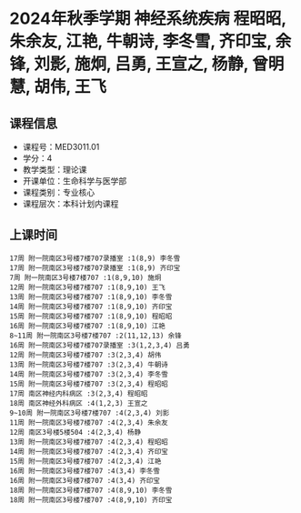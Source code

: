 # 2024年秋季学期 神经系统疾病 程昭昭, 朱余友, 江艳, 牛朝诗, 李冬雪, 齐印宝, 余锋, 刘影, 施炯, 吕勇, 王宣之, 杨静, 曾明慧, 胡伟, 王飞






## 课程信息

- 课程号：MED3011.01
- 学分：4
- 教学类型：理论课
- 开课单位：生命科学与医学部
- 课程类别：专业核心
- 课程层次：本科计划内课程

## 上课时间

```
17周 附一院南区3号楼7楼707录播室 :1(8,9) 李冬雪
17周 附一院南区3号楼7楼707录播室 :1(8,9) 齐印宝
7周 附一院南区3号楼7楼707 :1(8,9,10) 施炯
12周 附一院南区3号楼7楼707 :1(8,9,10) 王飞
13周 附一院南区3号楼7楼707 :1(8,9,10) 李冬雪
14周 附一院南区3号楼7楼707 :1(8,9,10) 齐印宝
15周 附一院南区3号楼7楼707 :1(8,9,10) 程昭昭
16周 附一院南区3号楼7楼707 :1(8,9,10) 江艳
8~11周 附一院南区3号楼7楼707 :2(11,12,13) 余锋
16周 附一院南区3号楼7楼707录播室 :3(1,2,3,4) 吕勇
12周 附一院南区3号楼7楼707 :3(2,3,4) 胡伟
13周 附一院南区3号楼7楼707 :3(2,3,4) 牛朝诗
14周 附一院南区3号楼7楼707 :3(2,3,4) 李冬雪
15周 附一院南区3号楼7楼707 :3(2,3,4) 程昭昭
17周 南区神经内科病区 :3(2,3,4) 程昭昭
18周 南区神经外科病区 :4(1,2,3) 王宣之
9~10周 附一院南区3号楼7楼707 :4(2,3,4) 刘影
11周 附一院南区3号楼7楼707 :4(2,3,4) 朱余友
12周 南区3号楼5楼504 :4(2,3,4) 杨静
13周 附一院南区3号楼7楼707 :4(2,3,4) 程昭昭
14周 附一院南区3号楼7楼707 :4(2,3,4) 齐印宝
15周 附一院南区3号楼7楼707 :4(2,3,4) 江艳
16周 附一院南区3号楼7楼707 :4(3,4) 李冬雪
16周 附一院南区3号楼7楼707 :4(3,4) 齐印宝
18周 附一院南区3号楼7楼707 :4(8,9,10) 李冬雪
18周 附一院南区3号楼7楼707 :4(8,9,10) 齐印宝
```

